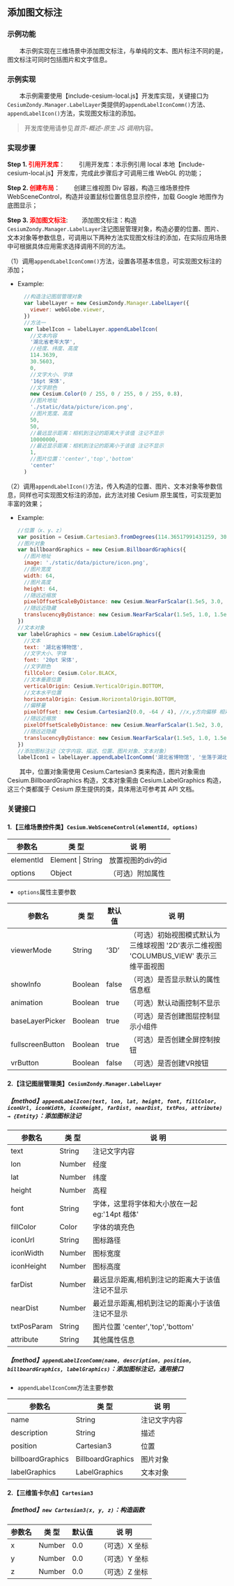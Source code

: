 ## 添加图文标注

### 示例功能

&ensp;&ensp;&ensp;&ensp;本示例实现在三维场景中添加图文标注，与单纯的文本、图片标注不同的是，图文标注可同时包括图片和文字信息。

### 示例实现

&ensp;&ensp;&ensp;&ensp;本示例需要使用【include-cesium-local.js】开发库实现，关键接口为`CesiumZondy.Manager.LabelLayer`类提供的`appendLabelIconComm()`方法、`appendLabelIcon()`方法，实现图文标注的添加。

> 开发库使用请参见*首页-概述-原生 JS 调用*内容。

### 实现步骤

**Step 1. <font color=red>引用开发库</font>**：
&ensp;&ensp;&ensp;&ensp;引用开发库：本示例引用 local 本地【include-cesium-local.js】开发库，完成此步骤后才可调用三维 WebGL 的功能；

**Step 2. <font color=red>创建布局</font>**：
&ensp;&ensp;&ensp;&ensp;创建三维视图 Div 容器，构造三维场景控件 WebSceneControl，构造并设置鼠标位置信息显示控件，加载 Google 地图作为底图显示；

**Step 3. <font color=red>添加图文标注</font>**:
&ensp;&ensp;&ensp;&ensp;添加图文标注：构造`CesiumZondy.Manager.LabelLayer`注记图层管理对象，构造必要的位置、图片、文本对象等参数信息，可调用以下两种方法实现图文标注的添加，在实际应用场景中可根据具体应用需求选择调用不同的方法。

（1）调用`appendLabelIconComm()`方法，设置各项基本信息，可实现图文标注的添加；

- Example:
  ```javascript
    //构造注记图层管理对象
    var labelLayer = new CesiumZondy.Manager.LabelLayer({
      viewer: webGlobe.viewer,
    })
    //方法一
    var labelIcon = labelLayer.appendLabelIcon(
      //文本内容
      '湖北省老年大学',
      //经度、纬度、高度
      114.3639,
      30.5603,
      0,
      //文字大小、字体
      '16pt 宋体',
      //文字颜色
      new Cesium.Color(0 / 255, 0 / 255, 0 / 255, 0.8),
      //图片地址
      './static/data/picture/icon.png',
      //图片宽度、高度
      50,
      50,
      //最远显示距离：相机到注记的距离大于该值 注记不显示
      10000000,
      //最近显示距离：相机到注记的距离小于该值 注记不显示
      1,
      //图片位置：'center','top','bottom'
      'center'
    )
  ```

（2）调用`appendLabelIcon()`方法，传入构造的位置、图片、文本对象等参数信息，同样也可实现图文标注的添加，此方法对接 Cesium 原生属性，可实现更加丰富的效果；

- Example:
  ```javascript
  //位置（x、y、z）
  var position = Cesium.Cartesian3.fromDegrees(114.36517991431259, 30.56206615740468, 10)
  //图片对象
  var billboardGraphics = new Cesium.BillboardGraphics({
    //图片地址
    image: './static/data/picture/icon.png',
    //图片宽度
    width: 64,
    //图片高度
    height: 64,
    //随远近缩放
    pixelOffsetScaleByDistance: new Cesium.NearFarScalar(1.5e5, 3.0, 1.5e7, 0.5),
    //随远近隐藏
    translucencyByDistance: new Cesium.NearFarScalar(1.5e5, 1.0, 1.5e7, 0.0),
  })
  //文本对象
  var labelGraphics = new Cesium.LabelGraphics({
    //文本
    text: '湖北省博物馆',
    //文字大小、字体
    font: '20pt 宋体',
    //文字颜色
    fillColor: Cesium.Color.BLACK,
    //文本垂直位置
    verticalOrigin: Cesium.VerticalOrigin.BOTTOM,
    //文本水平位置
    horizontalOrigin: Cesium.HorizontalOrigin.BOTTOM,
    //偏移量
    pixelOffset: new Cesium.Cartesian2(0.0, -64 / 4), //x,y方向偏移 相对于屏幕
    //随远近缩放
    pixelOffsetScaleByDistance: new Cesium.NearFarScalar(1.5e2, 3.0, 1.5e7, 0.5),
    //随远近隐藏
    translucencyByDistance: new Cesium.NearFarScalar(1.5e5, 1.0, 1.5e7, 0.0),
  })
  //添加图标注记（文字内容、描述、位置、图片对象、文本对象）
  labelIcon1 = labelLayer.appendLabelIconComm('湖北省博物馆', '坐落于湖北省武汉市武昌区东湖风景区', position, billboardGraphics, labelGraphics)
  ```

&ensp;&ensp;&ensp;&ensp;其中，位置对象需使用 Cesium.Cartesian3 类来构造，图片对象需由 Cesium.BillboardGraphics 构造，文本对象需由 Cesium.LabelGraphics 构造，这三个类都属于 Cesium 原生提供的类，具体用法可参考其 API 文档。

### 关键接口

#### 1.【三维场景控件类】`Cesium.WebSceneControl(elementId, options)`

| 参数名    | 类 型             | 说 明             |
| --------- | ----------------- | ----------------- |
| elementId | Element \| String | 放置视图的div的id |
| options   | Object            | （可选）附加属性  |

* `options`属性主要参数

| 参数名           | 类 型   | 默认值 | 说 明                                                        |
| ---------------- | ------- | -------- | ------------------------------------------------------------ |
| viewerMode       | String  | ‘3D’   | （可选）初始视图模式默认为三维球视图 '2D'表示二维视图 'COLUMBUS_VIEW' 表示三维平面视图 |
| showInfo         | Boolean | false  | （可选）是否显示默认的属性信息框                             |
| animation        | Boolean | true   | （可选）默认动画控制不显示                                   |
| baseLayerPicker  | Boolean | true   | （可选）是否创建图层控制显示小组件                           |
| fullscreenButton | Boolean | true   | （可选）是否创建全屏控制按钮                                 |
| vrButton         | Boolean | false  | （可选）是否创建VR按钮                                       |

#### 2.【注记图层管理类】`CesiumZondy.Manager.LabelLayer`

##### 【method】`appendLabelIcon(text, lon, lat, height, font, fillColor, iconUrl, iconWidth, iconHeight, farDist, nearDist, txtPos, attribute) → {Entity}`：添加图标注记

| 参数名      | 类 型  | 说 明                                            |
| ----------- | ------ | ------------------------------------------------ |
| text        | String | 注记文字内容                                     |
| lon         | Number | 经度                                             |
| lat         | Number | 纬度                                             |
| height      | Number | 高程                                             |
| font        | String | 字体，这里将字体和大小放在一起 eg:'14pt 楷体'    |
| fillColor   | Color  | 字体的填充色                                     |
| iconUrl     | String | 图标路径                                         |
| iconWidth   | Number | 图标宽度                                         |
| iconHeight  | Number | 图标高度                                         |
| farDist     | Number | 最远显示距离,相机到注记的距离大于该值 注记不显示 |
| nearDist    | Number | 最近显示距离,相机到注记的距离小于该值 注记不显示 |
| txtPosParam | String | 图片位置 'center','top','bottom'                 |
| attribute   | String | 其他属性信息                                     |

##### 【method】`appendLabelIconComm(name, description, position, billboardGraphics, labelGraphics)`：添加图标注记，通用接口

- `appendLabelIconComm`方法主要参数

| 参数名            | 类 型             | 说 明        |
| ----------------- | ----------------- | ------------ |
| name              | String            | 注记文字内容 |
| description       | String            | 描述         |
| position          | Cartesian3        | 位置         |
| billboardGraphics | BillboardGraphics | 图片对象     |
| labelGraphics     | LabelGraphics     | 文本对象     |

#### 2.【三维笛卡尔点】`Cartesian3`

##### 【method】`new Cartesian3(x, y, z)`：构造函数

| 参数名 | 类 型  | 默认值 | 说 明          |
| ------ | ------ | ------ | -------------- |
| x      | Number | 0.0    | （可选）X 坐标 |
| y      | Number | 0.0    | （可选）Y 坐标 |
| z      | Number | 0.0    | （可选）Z 坐标 |
